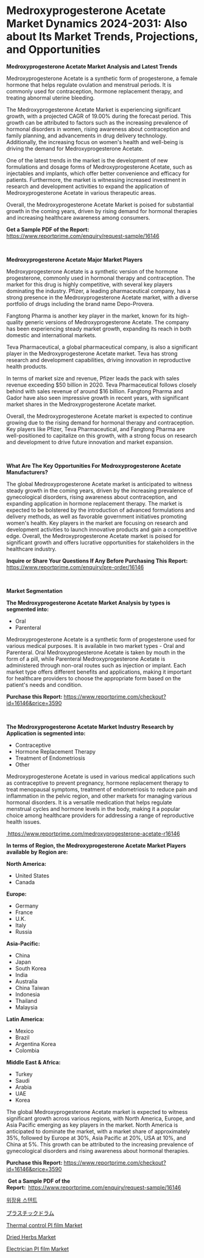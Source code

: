 <p><h1>Medroxyprogesterone Acetate Market Dynamics 2024-2031: Also about Its Market Trends, Projections, and Opportunities</h1></p><p><strong>Medroxyprogesterone Acetate Market Analysis and Latest Trends</strong></p>
<p><p>Medroxyprogesterone Acetate is a synthetic form of progesterone, a female hormone that helps regulate ovulation and menstrual periods. It is commonly used for contraception, hormone replacement therapy, and treating abnormal uterine bleeding.</p><p>The Medroxyprogesterone Acetate Market is experiencing significant growth, with a projected CAGR of 19.00% during the forecast period. This growth can be attributed to factors such as the increasing prevalence of hormonal disorders in women, rising awareness about contraception and family planning, and advancements in drug delivery technology. Additionally, the increasing focus on women's health and well-being is driving the demand for Medroxyprogesterone Acetate.</p><p>One of the latest trends in the market is the development of new formulations and dosage forms of Medroxyprogesterone Acetate, such as injectables and implants, which offer better convenience and efficacy for patients. Furthermore, the market is witnessing increased investment in research and development activities to expand the application of Medroxyprogesterone Acetate in various therapeutic areas.</p><p>Overall, the Medroxyprogesterone Acetate Market is poised for substantial growth in the coming years, driven by rising demand for hormonal therapies and increasing healthcare awareness among consumers.</p></p>
<p><strong>Get a Sample PDF of the Report:&nbsp;</strong> <a href="https://www.reportprime.com/enquiry/request-sample/16146">https://www.reportprime.com/enquiry/request-sample/16146</a></p>
<p>&nbsp;</p>
<p><strong>Medroxyprogesterone Acetate Major Market Players</strong></p>
<p><p>Medroxyprogesterone Acetate is a synthetic version of the hormone progesterone, commonly used in hormonal therapy and contraception. The market for this drug is highly competitive, with several key players dominating the industry. Pfizer, a leading pharmaceutical company, has a strong presence in the Medroxyprogesterone Acetate market, with a diverse portfolio of drugs including the brand name Depo-Provera.</p><p>Fangtong Pharma is another key player in the market, known for its high-quality generic versions of Medroxyprogesterone Acetate. The company has been experiencing steady market growth, expanding its reach in both domestic and international markets.</p><p>Teva Pharmaceutical, a global pharmaceutical company, is also a significant player in the Medroxyprogesterone Acetate market. Teva has strong research and development capabilities, driving innovation in reproductive health products.</p><p>In terms of market size and revenue, Pfizer leads the pack with sales revenue exceeding $50 billion in 2020. Teva Pharmaceutical follows closely behind with sales revenue of around $16 billion. Fangtong Pharma and Gador have also seen impressive growth in recent years, with significant market shares in the Medroxyprogesterone Acetate market.</p><p>Overall, the Medroxyprogesterone Acetate market is expected to continue growing due to the rising demand for hormonal therapy and contraception. Key players like Pfizer, Teva Pharmaceutical, and Fangtong Pharma are well-positioned to capitalize on this growth, with a strong focus on research and development to drive future innovation and market expansion.</p></p>
<p>&nbsp;</p>
<p><strong>What Are The Key Opportunities For Medroxyprogesterone Acetate Manufacturers?</strong></p>
<p><p>The global Medroxyprogesterone Acetate market is anticipated to witness steady growth in the coming years, driven by the increasing prevalence of gynecological disorders, rising awareness about contraception, and expanding application in hormone replacement therapy. The market is expected to be bolstered by the introduction of advanced formulations and delivery methods, as well as favorable government initiatives promoting women's health. Key players in the market are focusing on research and development activities to launch innovative products and gain a competitive edge. Overall, the Medroxyprogesterone Acetate market is poised for significant growth and offers lucrative opportunities for stakeholders in the healthcare industry.</p></p>
<p><strong>Inquire or Share Your Questions If Any Before Purchasing This Report:</strong> <a href="https://www.reportprime.com/enquiry/pre-order/16146">https://www.reportprime.com/enquiry/pre-order/16146</a></p>
<p>&nbsp;</p>
<p><strong>Market Segmentation</strong></p>
<p><strong>The Medroxyprogesterone Acetate Market Analysis by types is segmented into:</strong></p>
<p><ul><li>Oral</li><li>Parenteral</li></ul></p>
<p><p>Medroxyprogesterone Acetate is a synthetic form of progesterone used for various medical purposes. It is available in two market types - Oral and Parenteral. Oral Medroxyprogesterone Acetate is taken by mouth in the form of a pill, while Parenteral Medroxyprogesterone Acetate is administered through non-oral routes such as injection or implant. Each market type offers different benefits and applications, making it important for healthcare providers to choose the appropriate form based on the patient's needs and condition.</p></p>
<p><strong>Purchase this Report:&nbsp;</strong><a href="https://www.reportprime.com/checkout?id=16146&price=3590">https://www.reportprime.com/checkout?id=16146&price=3590</a></p>
<p>&nbsp;</p>
<p><strong>The Medroxyprogesterone Acetate Market Industry Research by Application is segmented into:</strong></p>
<p><ul><li>Contraceptive</li><li>Hormone Replacement Therapy</li><li>Treatment of Endometriosis</li><li>Other</li></ul></p>
<p><p>Medroxyprogesterone Acetate is used in various medical applications such as contraceptive to prevent pregnancy, hormone replacement therapy to treat menopausal symptoms, treatment of endometriosis to reduce pain and inflammation in the pelvic region, and other markets for managing various hormonal disorders. It is a versatile medication that helps regulate menstrual cycles and hormone levels in the body, making it a popular choice among healthcare providers for addressing a range of reproductive health issues.</p></p>
<p><a href="https://www.reportprime.com/medroxyprogesterone-acetate-r16146">&nbsp;https://www.reportprime.com/medroxyprogesterone-acetate-r16146</a></p>
<p><strong>In terms of Region, the Medroxyprogesterone Acetate Market Players available by Region are:</strong></p>
<p>
    <p> <strong> North America: </strong>
        <ul>
            <li>United States</li>
            <li>Canada</li>
        </ul>
        </p> 
    <p> <strong> Europe: </strong>
        <ul>
            <li>Germany</li>
            <li>France</li>
            <li>U.K.</li>
            <li>Italy</li>
            <li>Russia</li>
        </ul>
        </p> 
    <p> <strong> Asia-Pacific: </strong>
        <ul>
            <li>China</li>
            <li>Japan</li>
            <li>South Korea</li>
            <li>India</li>
            <li>Australia</li>
            <li>China Taiwan</li>
            <li>Indonesia</li>
            <li>Thailand</li>
            <li>Malaysia</li>
        </ul>
        </p> 
    <p> <strong> Latin America: </strong>
        <ul>
            <li>Mexico</li>
            <li>Brazil</li>
            <li>Argentina Korea</li>
            <li>Colombia</li>
        </ul>
        </p> 
    <p> <strong> Middle East & Africa: </strong>
        <ul>
            <li>Turkey</li>
            <li>Saudi</li>
            <li>Arabia</li>
            <li>UAE</li>
            <li>Korea</li>
        </ul>
    </p>
    </p>
<p><p>The global Medroxyprogesterone Acetate market is expected to witness significant growth across various regions, with North America, Europe, and Asia Pacific emerging as key players in the market. North America is anticipated to dominate the market, with a market share of approximately 35%, followed by Europe at 30%, Asia Pacific at 20%, USA at 10%, and China at 5%. This growth can be attributed to the increasing prevalence of gynecological disorders and rising awareness about hormonal therapies.</p></p>
<p><strong>Purchase this Report: </strong><a href="https://www.reportprime.com/checkout?id=16146&price=3590">https://www.reportprime.com/checkout?id=16146&price=3590</a></p>
<p>&nbsp;<strong>Get a Sample PDF of the Report:&nbsp;&nbsp;</strong><a href="https://www.reportprime.com/enquiry/request-sample/16146">https://www.reportprime.com/enquiry/request-sample/16146</a></p>
<p><strong></strong></p>
<p><p><a href="https://medium.com/@gustavorn8776/%EC%9C%84%EC%9E%A5%EA%B4%80-%EC%8A%A4%ED%85%90%ED%8A%B8-%EC%8B%9C%EC%9E%A5-%ED%86%B5%EC%B0%B0-%EC%8B%9C%EC%9E%A5-%EB%8F%99%ED%96%A5-%EC%84%B1%EC%9E%A5-2024%EB%85%84%EB%B6%80%ED%84%B0-2031%EB%85%84%EA%B9%8C%EC%A7%80-%EC%98%88%EC%B8%A1-6187a9cce052">위장용 스텐트</a></p><p><a href="https://medium.com/@nicolasrown5/%E3%83%97%E3%83%A9%E3%82%B9%E3%83%81%E3%83%83%E3%82%AF%E3%83%89%E3%83%A9%E3%83%A0%E5%B8%82%E5%A0%B4%E3%81%AE%E8%A6%8F%E6%A8%A1%E3%81%A8%E5%B8%82%E5%A0%B4%E5%8B%95%E5%90%91-%E5%AE%8C%E5%85%A8%E3%81%AA%E7%94%A3%E6%A5%AD%E6%A6%82%E8%A6%81-2024%E5%B9%B4%E3%81%8B%E3%82%892031%E5%B9%B4-0a144f1810ee">プラスチックドラム</a></p><p><a href="https://www.linkedin.com/pulse/thermal-control-pi-film-market-offer-valuable-insights-size-0uxuc?trackingId=gEtB3hf%2BAfIp5WNKUTxnbw%3D%3D">Thermal control PI film Market</a></p><p><a href="https://github.com/shotows/Market-Research-Report-List-2/blob/main/dried-herbs-market.md">Dried Herbs Market</a></p><p><a href="https://www.linkedin.com/pulse/electrician-pi-film-market-dynamics-2024-2031-also-its-efjsc?trackingId=eSwoRyp%2BRTwzA39jlKlNWQ%3D%3D">Electrician PI film Market</a></p></p>